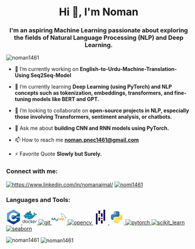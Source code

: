 <h1 align="center">Hi 👋, I'm Noman</h1>
<h3 align="center">I'm an aspiring Machine Learning passionate about exploring the fields of Natural Language Processing (NLP) and Deep Learning.</h3>

<p align="left"> <img src="https://komarev.com/ghpvc/?username=noman1461&label=Profile%20views&color=0e75b6&style=flat" alt="noman1461" /> </p>

- 🔭 I’m currently working on **English-to-Urdu-Machine-Translation-Using Seq2Seq-Model**

- 🌱 I’m currently learning **Deep Learning (using PyTorch) and NLP concepts such as tokenization, embeddings, transformers, and fine-tuning models like BERT and GPT.**

- 👯 I’m looking to collaborate on **open-source projects in NLP, especially those involving Transformers, sentiment analysis, or chatbots.**

- 💬 Ask me about **building CNN and RNN models using PyTorch.**

- 📫 How to reach me **noman.pnec1461@gmail.com**

- ⚡ Favorite Quote **Slowly but Surely.**

<h3 align="left">Connect with me:</h3>
<p align="left">
<a href="https://linkedin.com/in/https://www.linkedin.com/in/nomanajmal/" target="blank"><img align="center" src="https://raw.githubusercontent.com/rahuldkjain/github-profile-readme-generator/master/src/images/icons/Social/linked-in-alt.svg" alt="https://www.linkedin.com/in/nomanajmal/" height="30" width="40" /></a>
<a href="https://www.leetcode.com/nomi1461" target="blank"><img align="center" src="https://raw.githubusercontent.com/rahuldkjain/github-profile-readme-generator/master/src/images/icons/Social/leet-code.svg" alt="nomi1461" height="30" width="40" /></a>
</p>

<h3 align="left">Languages and Tools:</h3>
<p align="left"> <a href="https://www.w3schools.com/cpp/" target="_blank" rel="noreferrer"> <img src="https://raw.githubusercontent.com/devicons/devicon/master/icons/cplusplus/cplusplus-original.svg" alt="cplusplus" width="40" height="40"/> </a> <a href="https://www.docker.com/" target="_blank" rel="noreferrer"> <img src="https://raw.githubusercontent.com/devicons/devicon/master/icons/docker/docker-original-wordmark.svg" alt="docker" width="40" height="40"/> </a> <a href="https://git-scm.com/" target="_blank" rel="noreferrer"> <img src="https://www.vectorlogo.zone/logos/git-scm/git-scm-icon.svg" alt="git" width="40" height="40"/> </a> <a href="https://www.mysql.com/" target="_blank" rel="noreferrer"> <img src="https://raw.githubusercontent.com/devicons/devicon/master/icons/mysql/mysql-original-wordmark.svg" alt="mysql" width="40" height="40"/> </a> <a href="https://opencv.org/" target="_blank" rel="noreferrer"> <img src="https://www.vectorlogo.zone/logos/opencv/opencv-icon.svg" alt="opencv" width="40" height="40"/> </a> <a href="https://pandas.pydata.org/" target="_blank" rel="noreferrer"> <img src="https://raw.githubusercontent.com/devicons/devicon/2ae2a900d2f041da66e950e4d48052658d850630/icons/pandas/pandas-original.svg" alt="pandas" width="40" height="40"/> </a> <a href="https://www.python.org" target="_blank" rel="noreferrer"> <img src="https://raw.githubusercontent.com/devicons/devicon/master/icons/python/python-original.svg" alt="python" width="40" height="40"/> </a> <a href="https://pytorch.org/" target="_blank" rel="noreferrer"> <img src="https://www.vectorlogo.zone/logos/pytorch/pytorch-icon.svg" alt="pytorch" width="40" height="40"/> </a> <a href="https://scikit-learn.org/" target="_blank" rel="noreferrer"> <img src="https://upload.wikimedia.org/wikipedia/commons/0/05/Scikit_learn_logo_small.svg" alt="scikit_learn" width="40" height="40"/> </a> <a href="https://seaborn.pydata.org/" target="_blank" rel="noreferrer"> <img src="https://seaborn.pydata.org/_images/logo-mark-lightbg.svg" alt="seaborn" width="40" height="40"/> </a> </p>

<p><img align="left" src="https://github-readme-stats.vercel.app/api/top-langs?username=noman1461&show_icons=true&locale=en&layout=compact" alt="noman1461" /></p>

<p>&nbsp;<img align="center" src="https://github-readme-stats.vercel.app/api?username=noman1461&show_icons=true&locale=en" alt="noman1461" /></p>
